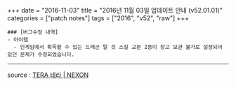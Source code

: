 +++
date = "2016-11-03"
title = "2016년 11월 03일 업데이트 안내 (v52.01.01)"
categories = ["patch notes"]
tags = ["2016", "v52", "raw"]
+++

```
### [버그수정 내역]
- 아이템
  - 인게임에서 획득할 수 있는 드래곤 탈 것 스킬 교본 2종이 창고 보관 불가로 설정되어 있던 문제가 수정되었습니다.
```

----

source : [TERA 테라 | NEXON](http://tera.nexon.com/news/update/view.aspx?n4articlesn=)
